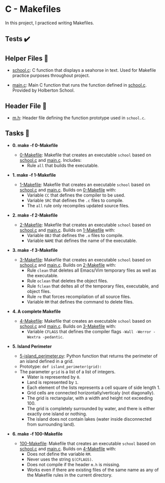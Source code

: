 # C - Makefiles

In this project, I practiced writing Makefiles.

## Tests :heavy_check_mark:

## Helper Files :raised_hands:

- [school.c](./school.c): C function that displays a seahorse in text.
  Used for Makefile practice purposes throughout project.

- [main.c](./main.c): Main C function that runs the function defined in
  [school.c](./school.c).
  Provided by Holberton School.

## Header File :file_folder:

- [m.h](./m.h): Header file defining the function prototype used in `school.c`.

## Tasks :page_with_curl:

- **0. make -f 0-Makefile**

  - [0-Makefile](./0-Makefile): Makefile that creates an executable `school` based on
    [school.c](./school.c) and [main.c](./main.c). Includes:
    - Rule `all` that builds the executable.

- **1. make -f 1-Makefile**

  - [1-Makefile](./1-Makefile): Makefile that creates an executable `school` based on
    [school.c](./school.c) and [main.c](./main.c). Builds on [0-Makefile](./0-Makefile)
    with:
    - Variable `CC` that defines the compiler to be used.
    - Variable `SRC` that defines the `.c` files to compile.
    - The `all` rule only recompiles updated source files.

- **2. make -f 2-Makefile**

  - [2-Makefile](./2-Makefile): Makefile that creates an executable `school` based on
    [school.c](./school.c) and [main.c](./main.c). Builds on [1-Makefile](./1-Makefile)
    with:
    - Variable `OBJ` that defines the `.o` files to compile.
    - Variable `NAME` that defines the name of the executable.

- **3. make -f 3-Makefile**

  - [3-Makefile](./3-Makefile): Makefile that creates an executable `school` based on
    [school.c](./school.c) and [main.c](./main.c). Builds on [2-Makefile](./2-Makefile)
    with:
    - Rule `clean` that deletes all Emacs/Vim temporary files as well as the
      executable.
    - Rule `oclean` that deletes the object files.
    - Rule `fclean` that deltes all of the temporary files, executable, and
      object files.
    - Rule `re` that forces recompilation of all source files.
    - Variable `RM` that defines the command to delete files.

- **4. A complete Makefile**

  - [4-Makefile](./4-Makefile): Makefile that creates an executable `school` based on
    [school.c](./school.c) and [main.c](./main.c). Builds on [3-Makefile](./3-Makefile)
    with:
    - Variable `CFLAGS` that defines the compiler flags `-Wall -Werror -Wextra -pedantic`.

- **5. Island Perimeter**

  - [5-island_perimeter.py](./5-island_perimeter.py): Python function that returns the
    perimeter of an island defined in a grid.
  - Prototype: `def island_perimeter(grid):`
  - The parameter `grid` is a list of a list of integers.
    - Water is represented by `0`.
    - Land is represented by `1`.
    - Each element of the lists represents a cell square of side length 1.
    - Grid cells are connected horizontally/verticaly (not diagonally).
    - The grid is rectangular, with a width and height not exceeding 100.
    - The grid is completely surrounded by water, and there is either exactly
      one island or nothing.
    - The island does not contain lakes (water inside disconnected from
      surrounding land).

- **6. make -f 100-Makefile**
  - [100-Makefile](./100-Makefile): Makefile that creates an executable `school` based on
    [school.c](./school.c) and [main.c](./main.c). Builds on [4-Makefile](./4-Makefile)
    with:
    - Does not define the variable `RM`.
    - Never uses the string `$(CFLAGS)`.
    - Does not compile if the header `m.h` is missing.
    - Works even if there are existing files of the same name as any of the
      Makefile rules in the current directory.
